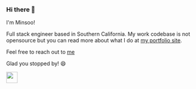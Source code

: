 ### Hi there 👋

I'm Minsoo!

Full stack engineer based in Southern California. My work codebase is not opensource but you can read more about what I do at [my portfolio site](https://minsoo.vercel.app/).  

Feel free to reach out to [me](mailto:minsooerickim@gmail.com)

Glad you stopped by! 😄

<a href="https://www.linkedin.com/in/minsookime/" target="_blank"><img src="https://content.linkedin.com/content/dam/me/business/en-us/amp/brand-site/v2/bg/LI-Bug.svg.original.svg" width="30px" /></a>
<!--
**minsooerickim/minsooerickim** is a ✨ _special_ ✨ repository because its `README.md` (this file) appears on your GitHub profile.

Here are some ideas to get you started:

- 🔭 I’m currently working on ...
- 🌱 I’m currently learning ...
- 👯 I’m looking to collaborate on ...
- 🤔 I’m looking for help with ...
- 💬 Ask me about ...
- 📫 How to reach me: ...
- 😄 Pronouns: ...
- ⚡ Fun fact: ...
-->
